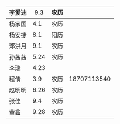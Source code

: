 | 李爱迪 | 9.3  | 农历 |             |
| ------ | ---- | ---- | ----------- |
| 杨家国 | 4.1  | 农历 |             |
| 杨安捷 | 8.1  | 阳历 |             |
| 邓洪月 | 9.1  | 农历 |             |
| 孙茜茜 | 5.24 | 农历 |             |
| 李瑞   | 4.23 |      |             |
| 程倩   | 3.9  | 农历 | 18707113540 |
| 赵明明 | 6.26 | 农历 |             |
| 张佳   | 9.4  | 农历 |             |
| 黄鑫   | 9.28 | 农历 |             |

